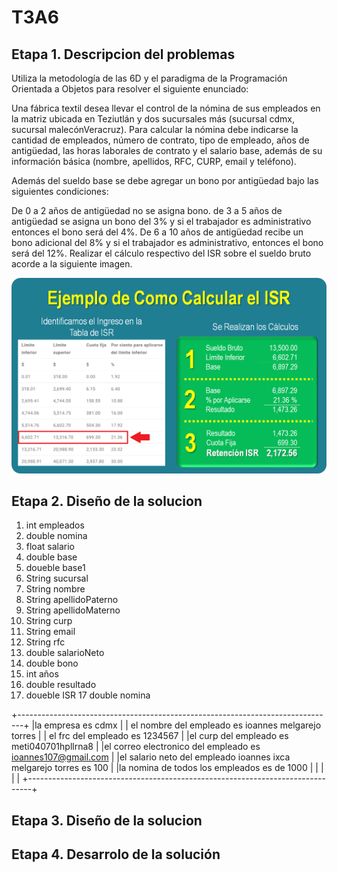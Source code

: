 # T3A6
## Etapa 1. Descripcion del problemas

Utiliza la metodología de las 6D y el paradigma de la Programación Orientada a Objetos para resolver el siguiente enunciado:

Una fábrica textil desea llevar el control de la nómina de sus empleados en la matriz ubicada en Teziutlán y dos sucursales más (sucursal cdmx, sucursal malecónVeracruz). Para calcular la nómina debe indicarse la cantidad de empleados, número de contrato, tipo de empleado, años de antigüedad, las horas laborales de contrato y el salario base, además de su información básica (nombre, apellidos, RFC, CURP, email y teléfono).

Además del sueldo base se debe agregar un bono por antigüedad bajo las siguientes condiciones:

De 0 a 2 años de antigüedad no se asigna bono.
de 3 a 5 años de antigüedad se asigna un bono del 3% y si el trabajador es administrativo entonces el bono será del 4%.
De 6 a 10 años de antigüedad recibe un bono adicional del 8% y si el trabajador es administrativo, entonces el bono será del 12%.
Realizar el cálculo respectivo del ISR sobre el sueldo bruto acorde a la siguiente imagen.

![](https://github.com/Jesus-David-Hernandez-Garcia/T3A6/blob/main/Ejemplo-de-Como-Calcular-el-ISR.png)

## Etapa 2. Diseño de la solucion

 1. int empleados
 2. double nomina
 3. float  salario
 4. double base
 5. doueble base1
 5. String  sucursal
 6. String nombre
 7. String apellidoPaterno 
 8. String apellidoMaterno
 9. String curp
10. String email
11. String rfc
12. double salarioNeto
13. double  bono
14. int años
15. double resultado 
16. doueble ISR 
17 double nomina

+-------------------------------------------------------------------------------+
|la empresa es cdmx                                                             |
| el nombre del empleado es ioannes melgarejo torres                            |
| el frc del empleado es 1234567                                                |
|el curp del empleado es meti040701hpllrna8                                     |
|el correo electronico del empleado es ioannes107@gmail.com                     |
|el salario neto del empleado ioannes ixca melgarejo torres es 100              |
|la nomina de todos los empleados es de 1000                                    |
|                                                                               |
|                                                                               |
+-------------------------------------------------------------------------------+

## Etapa 3. Diseño de la solucion


## Etapa 4. Desarrolo de la solución
